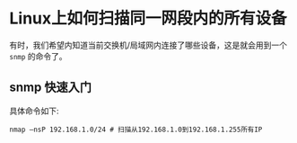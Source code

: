 # Linux上如何扫描同一网段内的所有设备

有时，我们希望内知道当前交换机/局域网内连接了哪些设备，这是就会用到一个 `snmp` 的命令了。

## snmp 快速入门

具体命令如下:

```shell
nmap –nsP 192.168.1.0/24 # 扫描从192.168.1.0到192.168.1.255所有IP
```
